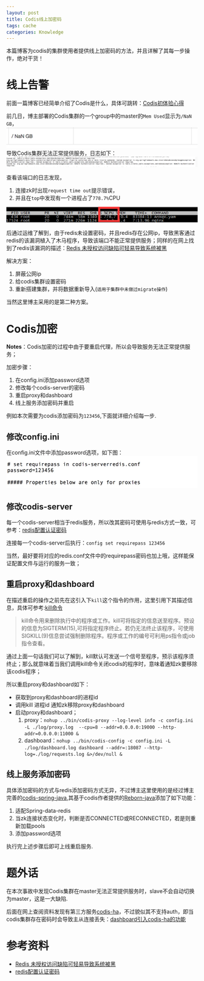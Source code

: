 ```yaml
---
layout: post
title: Codis线上加密码
tags: cache
categories: Knowledge
---
```


本篇博客为codis的集群使用者提供线上加密码的方法，并且详解了其每一步操作，绝对干货！
<!--more-->

# 线上告警
前面一篇博客已经简单介绍了Codis是什么，具体可跳转：[Codis初体验心得](/2016-09-22/codis_introduction/)

前几日，博主部署的Codis集群的一个group中的master的`Mem Used`显示为`/NaN GB`，
![Mem Used](/images/codis/mem_used.png)
导致Codis集群无法正常提供服务，日志如下：
![error log](/images/codis/error_log.png)

查看该端口的日志发现，

1. 连接zk时出现`request time out`提示错误，
2. 并且在`top`中发现有一个进程占了`778.7%`CPU

![virus](/images/codis/virus.png)

后通过运维了解到，由于redis未设置密码，并且redis存在公网ip，导致黑客通过redis的该漏洞植入了木马程序，导致该端口不能正常提供服务；同样的在网上找到了redis该漏洞的描述：[Redis 未授权访问缺陷可轻易导致系统被黑](http://blog.jobbole.com/94518/)

解决方案：

1. 屏蔽公网ip
2. 给codis集群设置密码
3. 重新搭建集群，并将数据重新导入(`适用于集群中未做过migrate操作`)

当然这里博主采用的是第二种方案。

# Codis加密
**Notes**：Codis加密的过程中由于要重启代理，所以会导致服务无法正常提供服务；

加密步骤：

1. 在config.ini添加password选项
2. 修改每个codis-server的密码
3. 重启proxy和dashboard
4. 线上服务添加密码并重启

例如本次需要为codis添加密码为`123456`,下面就详细介绍每一步.

## 修改config.ini
在config.ini文件中添加password选项，如下图：
![config](/images/codis/config.png)

## 修改codis-server
每一个codis-server相当于redis服务，所以改其密码可使用与redis方式一致，可参考：[redis配置认证密码](http://blog.csdn.net/zyz511919766/article/details/42268219)

连接每一个codis-server后执行：`config set requirepass 123456`

当然，最好要将对应的redis.conf文件中的requirepass密码也加上哦，这样能保证配置文件与运行的服务一致；

## 重启proxy和dashboard
在描述重启的操作之前先在这引入下`kill`这个指令的作用，这里引用下其描述信息，具体可参考:[kill命令](http://man.linuxde.net/kill)

>kill命令用来删除执行中的程序或工作。kill可将指定的信息送至程序。预设的信息为SIGTERM(15),可将指定程序终止。若仍无法终止该程序，可使用SIGKILL(9)信息尝试强制删除程序。程序或工作的编号可利用ps指令或job指令查看。

通过上面一句话我们可以了解到，kill默认可发送一个信号至程序，预示该程序须终止；那么就意味着当我们调用kill命令关闭codis的程序时，意味着通知zk要移除该codis程序；

所以重启proxy和dashboard如下：

- 获取到proxy和dashboard的进程id
- 调用kill 进程id 通知zk移除proxy和dashboard
- 启动proxy和dashboard；
	1. proxy：`nohup ../bin/codis-proxy --log-level info -c config.ini -L ./log/proxy.log  --cpu=8 --addr=0.0.0.0:19000 --http-addr=0.0.0.0:11000 &`
	2. dashboard：`nohup ../bin/codis-config -c config.ini -L ./log/dashboard.log dashboard --addr=:18087 --http-log=./log/requests.log &>/dev/null &`

## 线上服务添加密码
具体添加密码的方式与redis添加密码方式无异，不过博主这里使用的是经过博主完善的[codis-spring-java](https://github.com/mastery001/codis-spring-java),其基于codis作者提供的[Reborn-java](https://github.com/reborndb/reborn-java)添加了如下功能：

1. 适配Spring-data-redis
2. 当zk连接状态变化时，判断是否CONNECTED或RECONNECTED，若是则重新加载pools
3. 添加password选项

执行完上述步骤后即可上线重启服务.

# 题外话
在本次事故中发现Codis集群在master无法正常提供服务时，slave不会自动切换为master，这是一大缺陷.

后面在网上查阅资料发现有第三方服务[codis-ha](https://github.com/ngaut/codis-ha)，不过貌似其不支持auth，即当codis集群存在密码时会导致主从连接丢失：[dashboard引入codis-ha的功能](https://github.com/CodisLabs/codis/issues/350)


# 参考资料
- [Redis 未授权访问缺陷可轻易导致系统被黑](http://blog.jobbole.com/94518/)
- [redis配置认证密码](http://blog.csdn.net/zyz511919766/article/details/42268219)
